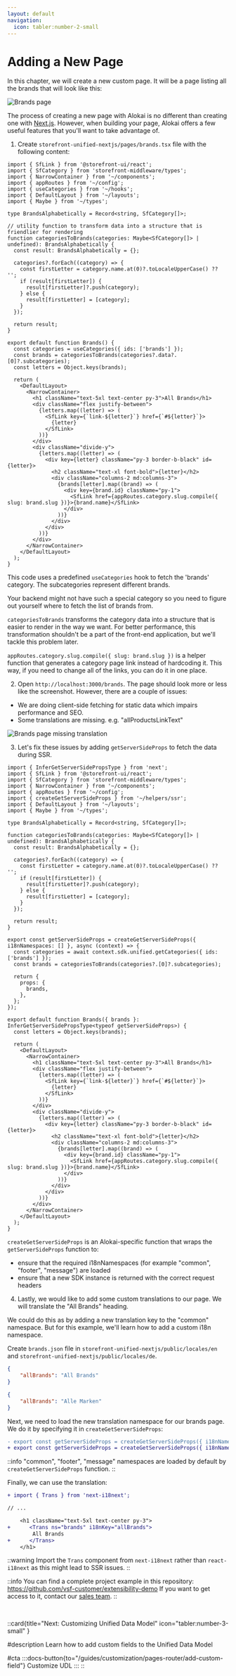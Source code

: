 ```yaml
---
layout: default
navigation:
  icon: tabler:number-2-small
---
```


# Adding a New Page

In this chapter, we will create a new custom page. It will be a page listing all the brands that will look like this:

![Brands page](./images/brands-page.webp)

The process of creating a new page with Alokai is no different than creating one with [Next.js](https://nextjs.org/docs/pages/building-your-application/routing/pages-and-layouts). However, when building your page, Alokai offers a few useful features that you'll want to take advantage of.


1. Create `storefront-unified-nextjs/pages/brands.tsx` file with the following content:

<!-- Related code: https://github.com/vsf-customer/extensibility-demo/blob/main/apps/storefront-unified-nextjs/pages/brands.tsx -->
```tsx [storefront-unified-nextjs/pages/brands.tsx]
import { SfLink } from '@storefront-ui/react';
import { SfCategory } from 'storefront-middleware/types';
import { NarrowContainer } from '~/components';
import { appRoutes } from '~/config';
import { useCategories } from '~/hooks';
import { DefaultLayout } from '~/layouts';
import { Maybe } from '~/types';

type BrandsAlphabetically = Record<string, SfCategory[]>;

// utility function to transform data into a structure that is friendlier for rendering
function categoriesToBrands(categories: Maybe<SfCategory[]> | undefined): BrandsAlphabetically {
  const result: BrandsAlphabetically = {};

  categories?.forEach((category) => {
    const firstLetter = category.name.at(0)?.toLocaleUpperCase() ?? '';
    if (result[firstLetter]) {
      result[firstLetter]?.push(category);
    } else {
      result[firstLetter] = [category];
    }
  });

  return result;
}

export default function Brands() {
  const categories = useCategories({ ids: ['brands'] });
  const brands = categoriesToBrands(categories?.data?.[0]?.subcategories);
  const letters = Object.keys(brands);

  return (
    <DefaultLayout>
      <NarrowContainer>
        <h1 className="text-5xl text-center py-3">All Brands</h1>
        <div className="flex justify-between">
          {letters.map((letter) => (
            <SfLink key={`link-${letter}`} href={`#${letter}`}>
              {letter}
            </SfLink>
          ))}
        </div>
        <div className="divide-y">
          {letters.map((letter) => (
            <div key={letter} className="py-3 border-b-black" id={letter}>
              <h2 className="text-xl font-bold">{letter}</h2>
              <div className="columns-2 md:columns-3">
                {brands[letter].map((brand) => (
                  <div key={brand.id} className="py-1">
                    <SfLink href={appRoutes.category.slug.compile({ slug: brand.slug })}>{brand.name}</SfLink>
                  </div>
                ))}
              </div>
            </div>
          ))}
        </div>
      </NarrowContainer>
    </DefaultLayout>
  );
}
```

This code uses a predefined `useCategories` hook to fetch the 'brands' category. The subcategories represent different brands.

Your backend might not have such a special category so you need to figure out yourself where to fetch the list of brands from.

`categoriesToBrands` transforms the category data into a structure that is easier to render in the way we want. For better performance, this transformation shouldn't be a part of the front-end application, but we'll tackle this problem later.

`appRoutes.category.slug.compile({ slug: brand.slug })` is a helper function that generates a category page link instead of hardcoding it. This way, if you need to change all of the links, you can do it in one place.


2. Open `http://localhost:3000/brands`. The page should look more or less like the screenshot. However, there are a couple of issues:

- We are doing client-side fetching for static data which impairs performance and SEO.
- Some translations are missing. e.g. "allProductsLinkText"


![Brands page missing translation](./images/brands-missing-trans.webp)

3. Let's fix these issues by adding `getServerSideProps` to fetch the data during SSR.

<!-- Related code: https://github.com/vsf-customer/extensibility-demo/blob/main/apps/storefront-unified-nextjs/pages/brands.tsx -->
```tsx
import { InferGetServerSidePropsType } from 'next';
import { SfLink } from '@storefront-ui/react';
import { SfCategory } from 'storefront-middleware/types';
import { NarrowContainer } from '~/components';
import { appRoutes } from '~/config';
import { createGetServerSideProps } from '~/helpers/ssr';
import { DefaultLayout } from '~/layouts';
import { Maybe } from '~/types';

type BrandsAlphabetically = Record<string, SfCategory[]>;

function categoriesToBrands(categories: Maybe<SfCategory[]> | undefined): BrandsAlphabetically {
  const result: BrandsAlphabetically = {};

  categories?.forEach((category) => {
    const firstLetter = category.name.at(0)?.toLocaleUpperCase() ?? '';
    if (result[firstLetter]) {
      result[firstLetter]?.push(category);
    } else {
      result[firstLetter] = [category];
    }
  });

  return result;
}

export const getServerSideProps = createGetServerSideProps({ i18nNamespaces: [] }, async (context) => {
  const categories = await context.sdk.unified.getCategories({ ids: ['brands'] });
  const brands = categoriesToBrands(categories?.[0]?.subcategories);

  return {
    props: {
      brands,
    },
  };
});

export default function Brands({ brands }: InferGetServerSidePropsType<typeof getServerSideProps>) {
  const letters = Object.keys(brands);

  return (
    <DefaultLayout>
      <NarrowContainer>
        <h1 className="text-5xl text-center py-3">All Brands</h1>
        <div className="flex justify-between">
          {letters.map((letter) => (
            <SfLink key={`link-${letter}`} href={`#${letter}`}>
              {letter}
            </SfLink>
          ))}
        </div>
        <div className="divide-y">
          {letters.map((letter) => (
            <div key={letter} className="py-3 border-b-black" id={letter}>
              <h2 className="text-xl font-bold">{letter}</h2>
              <div className="columns-2 md:columns-3">
                {brands[letter].map((brand) => (
                  <div key={brand.id} className="py-1">
                    <SfLink href={appRoutes.category.slug.compile({ slug: brand.slug })}>{brand.name}</SfLink>
                  </div>
                ))}
              </div>
            </div>
          ))}
        </div>
      </NarrowContainer>
    </DefaultLayout>
  );
}
```

`createGetServerSideProps` is an Alokai-specific function that wraps the `getServerSideProps` function to:

- ensure that the required i18nNamespaces (for example "common", "footer", "message") are loaded
- ensure that a new SDK instance is returned with the correct request headers

4. Lastly, we would like to add some custom translations to our page. We will translate the "All Brands" heading.

We could do this as by adding a new translation key to the "common" namespace. But for this example, we'll learn how to add a custom i18n namespace.

Create `brands.json` file in `storefront-unified-nextjs/public/locales/en` and `storefront-unified-nextjs/public/locales/de`.

```json [en/brands.json]
{
    "allBrands": "All Brands"
}
```

```json [de/brands.json]
{
    "allBrands": "Alle Marken"
}
```

Next, we need to load the new translation namespace for our brands page. We do it by specifying it in `createGetServerSideProps`:

<!-- Related code: https://github.com/vsf-customer/extensibility-demo/blob/main/apps/storefront-unified-nextjs/pages/brands.tsx -->
```diff
- export const getServerSideProps = createGetServerSideProps({ i18nNamespaces: [] }, async (context) => {
+ export const getServerSideProps = createGetServerSideProps({ i18nNamespaces: ['brands'] }, async (context) => {
```

::info
"common", "footer", "message" namespaces are loaded by default by `createGetServerSideProps` function.
::

Finally, we can use the translation:

```diff
+ import { Trans } from 'next-i18next';

// ...

    <h1 className="text-5xl text-center py-3">
+      <Trans ns="brands" i18nKey="allBrands">
        All Brands
+      </Trans>
    </h1>
```

::warning
Import the `Trans` component from `next-i18next` rather than `react-i18next` as this might lead to SSR issues.
::

::info
You can find a complete project example in this repository: <https://github.com/vsf-customer/extensibility-demo>
If you want to get access to it, contact our [sales team](https://docs.alokai.com/enterprise).
::


<br />


::card{title="Next: Customizing Unified Data Model" icon="tabler:number-3-small" }

#description
Learn how to add custom fields to the Unified Data Model

#cta
:::docs-button{to="/guides/customization/pages-router/add-custom-field"}
Customize UDL
:::
::